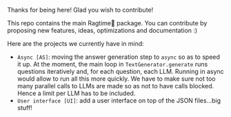 Thanks for being here! Glad you wish to contribute!

This repo contains the main Ragtime🎹 package. You can contribute by proposing new features, ideas, optimizations and documentation :)

Here are the projects we currently have in mind:
- `Async [AS]`: moving the answer generation step to `async` so as to speed it up. At the moment, the main loop in `TextGenerator.generate` runs questions iteratively and, for each question, each LLM. Running in async would allow to run all this more quickly. We have to make sure not too many parallel calls to LLMs are made so as not to have calls blocked. Hence a limit per LLM has to be included.
- `User interface [UI]`: add a user interface on top of the JSON files...big stuff!